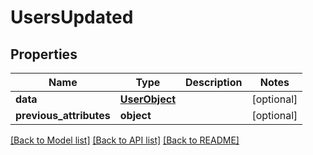 # UsersUpdated

## Properties
Name | Type | Description | Notes
------------ | ------------- | ------------- | -------------
**data** | [**UserObject**](UserObject.md) |  | [optional] 
**previous_attributes** | **object** |  | [optional] 

[[Back to Model list]](../README.md#documentation-for-models) [[Back to API list]](../README.md#documentation-for-api-endpoints) [[Back to README]](../README.md)


